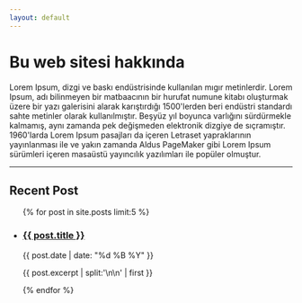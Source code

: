 ```yaml
---
layout: default
---
```


<h1>Bu web sitesi hakkında</h1>

Lorem Ipsum, dizgi ve baskı endüstrisinde kullanılan mıgır metinlerdir. Lorem Ipsum, adı bilinmeyen bir matbaacının bir hurufat numune kitabı oluşturmak üzere bir yazı galerisini alarak karıştırdığı 1500'lerden beri endüstri standardı sahte metinler olarak kullanılmıştır. Beşyüz yıl boyunca varlığını sürdürmekle kalmamış, aynı zamanda pek değişmeden elektronik dizgiye de sıçramıştır. 1960'larda Lorem Ipsum pasajları da içeren Letraset yapraklarının yayınlanması ile ve yakın zamanda Aldus PageMaker gibi Lorem Ipsum sürümleri içeren masaüstü yayıncılık yazılımları ile popüler olmuştur.

---------------------------------------------------------------------
<div class="post-list">
  <h2 class="post-list__title">Recent Post</h2>

  <ul class="post-list__list">
    {% for post in site.posts limit:5 %}
      <li class="post-list__item">
        <h3 class="post-list__item-title"><a href="{{ post.url }}">{{ post.title }}</a></h3>
        <p class="post-list__item-meta">{{ post.date | date: "%d %B %Y" }}</p>
        <p class="post-list__item-excerpt">{{ post.excerpt | split:'\n\n' | first }}</p>
      </li>
    {% endfor %}
  </ul>
</div>
